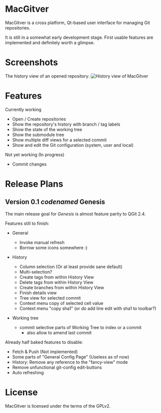 MacGitver
=========

MacGitver is a cross platform, Qt-based user interface for managing Git repositories.

It is still in a somewhat early development stage. First usable features are implemented and definitely worth a glimpse.

Screenshots
========

The history view of an opened repository:
![History view of MacGitver](http://macgitver.github.com/images/screenshots/mgv_repo_history_view.png)

Features
========

Currently working
- Open / Create repositories
- Show the repository's history with branch / tag labels
- Show the state of the working tree
- Show the submodule tree
- Show multiple diff views for a selected commit
- Show and edit the Git configuration (system, user and local)

Not yet working (In progress)
- Commit changes

Release Plans
=============

## Version 0.1 _codenamed_ __Genesis__

The main release goal for _Genesis_ is almost feature parity to QGit 2.4.

Features still to finish:
- General
    - Invoke manual refresh
    - Borrow some icons somewhere :)

- History
    - Column selection (Or at least provide sane default)
    - Multi-selection?
    - Create tags from within History View
    - Delete tags from within History View
    - Create branches from within History View
    - Finish details view
    - Tree view for selected commit
    - Context menu copy of selected cell value
    - Context menu "copy sha1" (or _do_ add line edit with sha1 to toolbar?)

- Working tree
    - commit selective parts of Working Tree to index or a commit
        - also allow to amend last commit

Already half baked features to disable:
- Fetch & Push (Not implemented)
- Some parts of "General Config Page" (Useless as of now)
- History: Remove any reference to the "fancy-view" mode
- Remove unfunctional git-config edit-buttons
- Auto refreshing

License
=======
MacGitver is licensed under the terms of the GPLv2.
